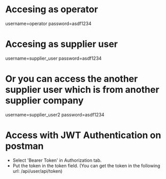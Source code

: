 # Accesing as operator 
username=operator
password=asdf1234

# Accesing as supplier user 
username=supplier_user
password=asdf1234

# Or you can access the another supplier user which is from another supplier company
username=supplier_user2
password=asdf1234

# Access with JWT Authentication on postman
* Select 'Bearer Token' in Authorization tab.
* Put the token in the token field. (You can get the token in the following url: /api/user/api/token)

